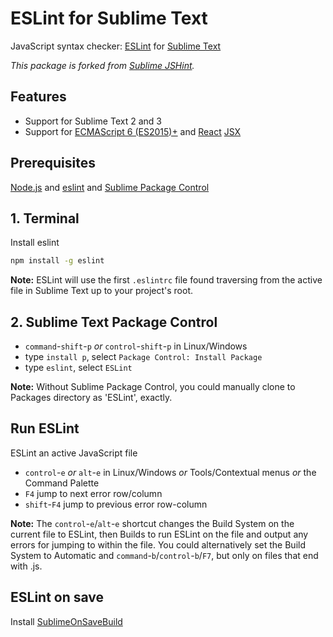 # ESLint for Sublime Text

JavaScript syntax checker: [ESLint](http://eslint.org/) for [Sublime Text](http://www.sublimetext.com/)

*This package is forked from [Sublime JSHint](https://github.com/uipoet/sublime-jshint).*

## Features

- Support for Sublime Text 2 and 3
- Support for [ECMAScript 6 (ES2015)+](http://www.ecma-international.org/publications/standards/Ecma-262.htm) and [React](https://facebook.github.io/react/) [JSX](https://facebook.github.io/jsx/)

## Prerequisites

[Node.js](https://nodejs.org/) and [eslint](https://github.com/eslint/eslint) and [Sublime Package Control](http://wbond.net/sublime_packages/package_control/installation)

## 1. Terminal

Install eslint

```bash
npm install -g eslint
```
    
**Note:**
ESLint will use the first `.eslintrc` file found traversing from the active file in Sublime Text up to your project's root.

## 2. Sublime Text Package Control

- `command`-`shift`-`p` *or* `control`-`shift`-`p` in Linux/Windows
- type `install p`, select `Package Control: Install Package`
- type `eslint`, select `ESLint`

**Note:**
Without Sublime Package Control, you could manually clone to Packages directory as 'ESLint', exactly.

## Run ESLint

ESLint an active JavaScript file

- `control`-`e` *or* `alt`-`e` in Linux/Windows *or* Tools/Contextual menus *or* the Command Palette
- `F4` jump to next error row/column
- `shift`-`F4` jump to previous error row-column

**Note:**
The `control`-`e`/`alt`-`e` shortcut changes the Build System on the current file to ESLint,
then Builds to run ESLint on the file and output any errors for jumping to within the file.
You could alternatively set the Build System to Automatic and `command`-`b`/`control`-`b`/`F7`,
but only on files that end with .js.

## ESLint on save

Install [SublimeOnSaveBuild](https://github.com/alexnj/SublimeOnSaveBuild)

